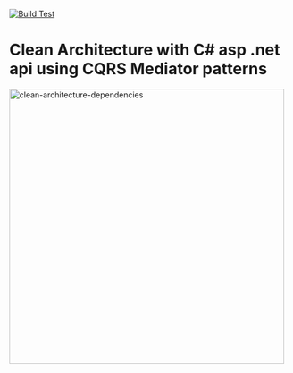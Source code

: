 [![Build Test](https://github.com/nghia46/Clean-Architecture-V3/actions/workflows/main.yml/badge.svg)](https://github.com/nghia46/Clean-Architecture-V3/actions/workflows/main.yml)
# Clean Architecture with C# asp .net api using CQRS Mediator patterns

<img width="492" alt="clean-architecture-dependencies" src="https://github.com/nghia46/Clean-Architecture-V3/assets/84240893/cbcff113-ea4c-4723-800d-63a2a4ab2ef5">
